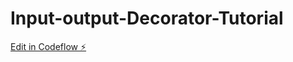 # Input-output-Decorator-Tutorial

[Edit in Codeflow ⚡️](https://stackblitz.com/~/github.com/priyankapatil94/Input-output-Decorator-Tutorial)